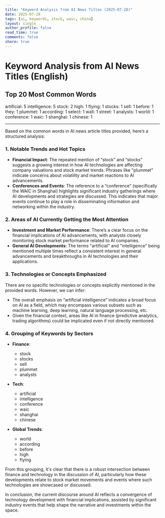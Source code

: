 ```yaml
---
title: "Keyword Analysis from AI News Titles (2025-07-28)"
date: 2025-07-28
tags: [ai, keywords, stock, waic, china]
layout: single
author_profile: false
read_time: true
comments: false
share: true
---
```


# Keyword Analysis from AI News Titles (English)

## Top 20 Most Common Words

artificial: 5
intelligence: 5
stock: 2
high: 1
flying: 1
stocks: 1
sell: 1
before: 1
they: 1
plummet: 1
according: 1
select: 1
wall: 1
street: 1
analysts: 1
world: 1
conference: 1
waic: 1
shanghai: 1
chinese: 1

---

Based on the common words in AI news article titles provided, here’s a structured analysis:

### 1. Notable Trends and Hot Topics
- **Financial Impact**: The repeated mention of “stock” and “stocks” suggests a growing interest in how AI technologies are affecting company valuations and stock market trends. Phrases like "plummet" indicate concerns about volatility and market reactions to AI advancements.
- **Conferences and Events**: The reference to a “conference” (specifically the WAIC in Shanghai) highlights significant industry gatherings where AI developments and strategies are discussed. This indicates that major events continue to play a role in disseminating information and networking within the industry.

### 2. Areas of AI Currently Getting the Most Attention
- **Investment and Market Performance**: There’s a clear focus on the financial implications of AI advancements, with analysts closely monitoring stock market performance related to AI companies.
- **General AI Developments**: The terms "artificial" and "intelligence" being mentioned multiple times reflect a consistent interest in general advancements and breakthroughs in AI technologies and their applications.

### 3. Technologies or Concepts Emphasized
There are no specific technologies or concepts explicitly mentioned in the provided words. However, we can infer:
- The overall emphasis on “artificial intelligence” indicates a broad focus on AI as a field, which may encompass various subsets such as machine learning, deep learning, natural language processing, etc.
- Given the financial context, areas like AI in finance (predictive analytics, trading algorithms) could be implicated even if not directly mentioned.

### 4. Grouping of Keywords by Sectors
- **Finance**:
  - stock
  - stocks
  - sell
  - plummet
  - analysts
  
- **Tech**:
  - artificial
  - intelligence
  - conference
  - waic
  - shanghai
  - chinese
  
- **Global Trends**:
  - world
  - according
  - before
  - high
  - flying
  
From this grouping, it's clear that there is a robust intersection between finance and technology in the discussion of AI, particularly how these developments relate to stock market movements and events where such technologies are showcased or discussed. 

In conclusion, the current discourse around AI reflects a convergence of technology development with financial implications, assisted by significant industry events that help shape the narrative and investments within the space.

